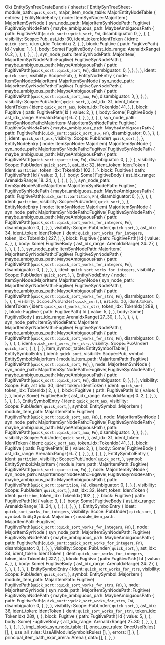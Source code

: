 Ok(
    EntitySynTreeCrateBundle {
        sheets: [
            EntitySynTreeSheet {
                module_path: `quick_sort`,
                major_item_node_table: MajorEntityNodeTable {
                    entries: [
                        EntityNodeEntry {
                            node: ItemSynNode::MajorItem(
                                MajorItemSynNode {
                                    syn_node_path: MajorItemSynNodePath::Fugitive(
                                        FugitiveSynNodePath {
                                            maybe_ambiguous_path: MaybeAmbiguousPath {
                                                path: FugitivePath(`quick_sort::quick_sort`, `Fn`),
                                                disambiguator: 0,
                                            },
                                        },
                                    ),
                                    visibility: Scope::Pub,
                                    ast_idx: 30,
                                    ident_token: IdentToken {
                                        ident: `quick_sort`,
                                        token_idx: TokenIdx(
                                            2,
                                        ),
                                    },
                                    block: Fugitive {
                                        path: FugitivePath(
                                            Id {
                                                value: 1,
                                            },
                                        ),
                                        body: Some(
                                            FugitiveBody {
                                                ast_idx_range: ArenaIdxRange(
                                                    0..2,
                                                ),
                                            },
                                        ),
                                    },
                                },
                            ),
                            syn_node_path: ItemSynNodePath::MajorItem(
                                MajorItemSynNodePath::Fugitive(
                                    FugitiveSynNodePath {
                                        maybe_ambiguous_path: MaybeAmbiguousPath {
                                            path: FugitivePath(`quick_sort::quick_sort`, `Fn`),
                                            disambiguator: 0,
                                        },
                                    },
                                ),
                            ),
                            ident: `quick_sort`,
                            visibility: Scope::Pub,
                        },
                        EntityNodeEntry {
                            node: ItemSynNode::MajorItem(
                                MajorItemSynNode {
                                    syn_node_path: MajorItemSynNodePath::Fugitive(
                                        FugitiveSynNodePath {
                                            maybe_ambiguous_path: MaybeAmbiguousPath {
                                                path: FugitivePath(`quick_sort::quick_sort_aux`, `Fn`),
                                                disambiguator: 0,
                                            },
                                        },
                                    ),
                                    visibility: Scope::PubUnder(
                                        `quick_sort`,
                                    ),
                                    ast_idx: 31,
                                    ident_token: IdentToken {
                                        ident: `quick_sort_aux`,
                                        token_idx: TokenIdx(
                                            41,
                                        ),
                                    },
                                    block: Fugitive {
                                        path: FugitivePath(
                                            Id {
                                                value: 2,
                                            },
                                        ),
                                        body: Some(
                                            FugitiveBody {
                                                ast_idx_range: ArenaIdxRange(
                                                    6..7,
                                                ),
                                            },
                                        ),
                                    },
                                },
                            ),
                            syn_node_path: ItemSynNodePath::MajorItem(
                                MajorItemSynNodePath::Fugitive(
                                    FugitiveSynNodePath {
                                        maybe_ambiguous_path: MaybeAmbiguousPath {
                                            path: FugitivePath(`quick_sort::quick_sort_aux`, `Fn`),
                                            disambiguator: 0,
                                        },
                                    },
                                ),
                            ),
                            ident: `quick_sort_aux`,
                            visibility: Scope::PubUnder(
                                `quick_sort`,
                            ),
                        },
                        EntityNodeEntry {
                            node: ItemSynNode::MajorItem(
                                MajorItemSynNode {
                                    syn_node_path: MajorItemSynNodePath::Fugitive(
                                        FugitiveSynNodePath {
                                            maybe_ambiguous_path: MaybeAmbiguousPath {
                                                path: FugitivePath(`quick_sort::partition`, `Fn`),
                                                disambiguator: 0,
                                            },
                                        },
                                    ),
                                    visibility: Scope::PubUnder(
                                        `quick_sort`,
                                    ),
                                    ast_idx: 32,
                                    ident_token: IdentToken {
                                        ident: `partition`,
                                        token_idx: TokenIdx(
                                            102,
                                        ),
                                    },
                                    block: Fugitive {
                                        path: FugitivePath(
                                            Id {
                                                value: 3,
                                            },
                                        ),
                                        body: Some(
                                            FugitiveBody {
                                                ast_idx_range: ArenaIdxRange(
                                                    18..24,
                                                ),
                                            },
                                        ),
                                    },
                                },
                            ),
                            syn_node_path: ItemSynNodePath::MajorItem(
                                MajorItemSynNodePath::Fugitive(
                                    FugitiveSynNodePath {
                                        maybe_ambiguous_path: MaybeAmbiguousPath {
                                            path: FugitivePath(`quick_sort::partition`, `Fn`),
                                            disambiguator: 0,
                                        },
                                    },
                                ),
                            ),
                            ident: `partition`,
                            visibility: Scope::PubUnder(
                                `quick_sort`,
                            ),
                        },
                        EntityNodeEntry {
                            node: ItemSynNode::MajorItem(
                                MajorItemSynNode {
                                    syn_node_path: MajorItemSynNodePath::Fugitive(
                                        FugitiveSynNodePath {
                                            maybe_ambiguous_path: MaybeAmbiguousPath {
                                                path: FugitivePath(`quick_sort::quick_sort_works_for_integers`, `Fn`),
                                                disambiguator: 0,
                                            },
                                        },
                                    ),
                                    visibility: Scope::PubUnder(
                                        `quick_sort`,
                                    ),
                                    ast_idx: 34,
                                    ident_token: IdentToken {
                                        ident: `quick_sort_works_for_integers`,
                                        token_idx: TokenIdx(
                                            227,
                                        ),
                                    },
                                    block: Fugitive {
                                        path: FugitivePath(
                                            Id {
                                                value: 4,
                                            },
                                        ),
                                        body: Some(
                                            FugitiveBody {
                                                ast_idx_range: ArenaIdxRange(
                                                    24..27,
                                                ),
                                            },
                                        ),
                                    },
                                },
                            ),
                            syn_node_path: ItemSynNodePath::MajorItem(
                                MajorItemSynNodePath::Fugitive(
                                    FugitiveSynNodePath {
                                        maybe_ambiguous_path: MaybeAmbiguousPath {
                                            path: FugitivePath(`quick_sort::quick_sort_works_for_integers`, `Fn`),
                                            disambiguator: 0,
                                        },
                                    },
                                ),
                            ),
                            ident: `quick_sort_works_for_integers`,
                            visibility: Scope::PubUnder(
                                `quick_sort`,
                            ),
                        },
                        EntityNodeEntry {
                            node: ItemSynNode::MajorItem(
                                MajorItemSynNode {
                                    syn_node_path: MajorItemSynNodePath::Fugitive(
                                        FugitiveSynNodePath {
                                            maybe_ambiguous_path: MaybeAmbiguousPath {
                                                path: FugitivePath(`quick_sort::quick_sort_works_for_strs`, `Fn`),
                                                disambiguator: 0,
                                            },
                                        },
                                    ),
                                    visibility: Scope::PubUnder(
                                        `quick_sort`,
                                    ),
                                    ast_idx: 36,
                                    ident_token: IdentToken {
                                        ident: `quick_sort_works_for_strs`,
                                        token_idx: TokenIdx(
                                            289,
                                        ),
                                    },
                                    block: Fugitive {
                                        path: FugitivePath(
                                            Id {
                                                value: 5,
                                            },
                                        ),
                                        body: Some(
                                            FugitiveBody {
                                                ast_idx_range: ArenaIdxRange(
                                                    27..30,
                                                ),
                                            },
                                        ),
                                    },
                                },
                            ),
                            syn_node_path: ItemSynNodePath::MajorItem(
                                MajorItemSynNodePath::Fugitive(
                                    FugitiveSynNodePath {
                                        maybe_ambiguous_path: MaybeAmbiguousPath {
                                            path: FugitivePath(`quick_sort::quick_sort_works_for_strs`, `Fn`),
                                            disambiguator: 0,
                                        },
                                    },
                                ),
                            ),
                            ident: `quick_sort_works_for_strs`,
                            visibility: Scope::PubUnder(
                                `quick_sort`,
                            ),
                        },
                    ],
                },
                item_symbol_table: EntitySymbolTable(
                    [
                        EntitySymbolEntry {
                            ident: `quick_sort`,
                            visibility: Scope::Pub,
                            symbol: EntitySymbol::MajorItem {
                                module_item_path: MajarItemPath::Fugitive(
                                    FugitivePath(`quick_sort::quick_sort`, `Fn`),
                                ),
                                node: MajorItemSynNode {
                                    syn_node_path: MajorItemSynNodePath::Fugitive(
                                        FugitiveSynNodePath {
                                            maybe_ambiguous_path: MaybeAmbiguousPath {
                                                path: FugitivePath(`quick_sort::quick_sort`, `Fn`),
                                                disambiguator: 0,
                                            },
                                        },
                                    ),
                                    visibility: Scope::Pub,
                                    ast_idx: 30,
                                    ident_token: IdentToken {
                                        ident: `quick_sort`,
                                        token_idx: TokenIdx(
                                            2,
                                        ),
                                    },
                                    block: Fugitive {
                                        path: FugitivePath(
                                            Id {
                                                value: 1,
                                            },
                                        ),
                                        body: Some(
                                            FugitiveBody {
                                                ast_idx_range: ArenaIdxRange(
                                                    0..2,
                                                ),
                                            },
                                        ),
                                    },
                                },
                            },
                        },
                        EntitySymbolEntry {
                            ident: `quick_sort_aux`,
                            visibility: Scope::PubUnder(
                                `quick_sort`,
                            ),
                            symbol: EntitySymbol::MajorItem {
                                module_item_path: MajarItemPath::Fugitive(
                                    FugitivePath(`quick_sort::quick_sort_aux`, `Fn`),
                                ),
                                node: MajorItemSynNode {
                                    syn_node_path: MajorItemSynNodePath::Fugitive(
                                        FugitiveSynNodePath {
                                            maybe_ambiguous_path: MaybeAmbiguousPath {
                                                path: FugitivePath(`quick_sort::quick_sort_aux`, `Fn`),
                                                disambiguator: 0,
                                            },
                                        },
                                    ),
                                    visibility: Scope::PubUnder(
                                        `quick_sort`,
                                    ),
                                    ast_idx: 31,
                                    ident_token: IdentToken {
                                        ident: `quick_sort_aux`,
                                        token_idx: TokenIdx(
                                            41,
                                        ),
                                    },
                                    block: Fugitive {
                                        path: FugitivePath(
                                            Id {
                                                value: 2,
                                            },
                                        ),
                                        body: Some(
                                            FugitiveBody {
                                                ast_idx_range: ArenaIdxRange(
                                                    6..7,
                                                ),
                                            },
                                        ),
                                    },
                                },
                            },
                        },
                        EntitySymbolEntry {
                            ident: `partition`,
                            visibility: Scope::PubUnder(
                                `quick_sort`,
                            ),
                            symbol: EntitySymbol::MajorItem {
                                module_item_path: MajarItemPath::Fugitive(
                                    FugitivePath(`quick_sort::partition`, `Fn`),
                                ),
                                node: MajorItemSynNode {
                                    syn_node_path: MajorItemSynNodePath::Fugitive(
                                        FugitiveSynNodePath {
                                            maybe_ambiguous_path: MaybeAmbiguousPath {
                                                path: FugitivePath(`quick_sort::partition`, `Fn`),
                                                disambiguator: 0,
                                            },
                                        },
                                    ),
                                    visibility: Scope::PubUnder(
                                        `quick_sort`,
                                    ),
                                    ast_idx: 32,
                                    ident_token: IdentToken {
                                        ident: `partition`,
                                        token_idx: TokenIdx(
                                            102,
                                        ),
                                    },
                                    block: Fugitive {
                                        path: FugitivePath(
                                            Id {
                                                value: 3,
                                            },
                                        ),
                                        body: Some(
                                            FugitiveBody {
                                                ast_idx_range: ArenaIdxRange(
                                                    18..24,
                                                ),
                                            },
                                        ),
                                    },
                                },
                            },
                        },
                        EntitySymbolEntry {
                            ident: `quick_sort_works_for_integers`,
                            visibility: Scope::PubUnder(
                                `quick_sort`,
                            ),
                            symbol: EntitySymbol::MajorItem {
                                module_item_path: MajarItemPath::Fugitive(
                                    FugitivePath(`quick_sort::quick_sort_works_for_integers`, `Fn`),
                                ),
                                node: MajorItemSynNode {
                                    syn_node_path: MajorItemSynNodePath::Fugitive(
                                        FugitiveSynNodePath {
                                            maybe_ambiguous_path: MaybeAmbiguousPath {
                                                path: FugitivePath(`quick_sort::quick_sort_works_for_integers`, `Fn`),
                                                disambiguator: 0,
                                            },
                                        },
                                    ),
                                    visibility: Scope::PubUnder(
                                        `quick_sort`,
                                    ),
                                    ast_idx: 34,
                                    ident_token: IdentToken {
                                        ident: `quick_sort_works_for_integers`,
                                        token_idx: TokenIdx(
                                            227,
                                        ),
                                    },
                                    block: Fugitive {
                                        path: FugitivePath(
                                            Id {
                                                value: 4,
                                            },
                                        ),
                                        body: Some(
                                            FugitiveBody {
                                                ast_idx_range: ArenaIdxRange(
                                                    24..27,
                                                ),
                                            },
                                        ),
                                    },
                                },
                            },
                        },
                        EntitySymbolEntry {
                            ident: `quick_sort_works_for_strs`,
                            visibility: Scope::PubUnder(
                                `quick_sort`,
                            ),
                            symbol: EntitySymbol::MajorItem {
                                module_item_path: MajarItemPath::Fugitive(
                                    FugitivePath(`quick_sort::quick_sort_works_for_strs`, `Fn`),
                                ),
                                node: MajorItemSynNode {
                                    syn_node_path: MajorItemSynNodePath::Fugitive(
                                        FugitiveSynNodePath {
                                            maybe_ambiguous_path: MaybeAmbiguousPath {
                                                path: FugitivePath(`quick_sort::quick_sort_works_for_strs`, `Fn`),
                                                disambiguator: 0,
                                            },
                                        },
                                    ),
                                    visibility: Scope::PubUnder(
                                        `quick_sort`,
                                    ),
                                    ast_idx: 36,
                                    ident_token: IdentToken {
                                        ident: `quick_sort_works_for_strs`,
                                        token_idx: TokenIdx(
                                            289,
                                        ),
                                    },
                                    block: Fugitive {
                                        path: FugitivePath(
                                            Id {
                                                value: 5,
                                            },
                                        ),
                                        body: Some(
                                            FugitiveBody {
                                                ast_idx_range: ArenaIdxRange(
                                                    27..30,
                                                ),
                                            },
                                        ),
                                    },
                                },
                            },
                        },
                    ],
                ),
                impl_block_syn_node_table: [],
                once_use_rules: OnceUseRules(
                    [],
                ),
                use_all_rules: UseAllModuleSymbolsRules(
                    [],
                ),
                errors: [],
            },
        ],
        principal_item_path_expr_arena: Arena {
            data: [],
        },
    },
)